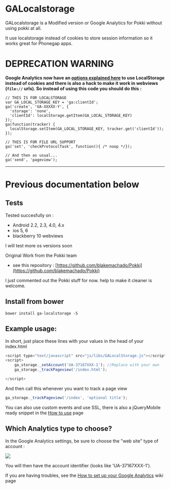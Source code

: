 # GALocalstorage
GALocalstorage is a Modified version or Google Analytics for Pokki without using pokki at all.

It use localstorage instead of cookies to store session information so it works great for Phonegap apps.

# DEPRECATION WARNING

**Google Analytics now have an [options explained here](https://developers.google.com/analytics/devguides/collection/analyticsjs/cookies-user-id#automatic_cookie_domain_configuration) to use LocalStorage instead of cookies and there is also a hack to make it work in webviews (`file://` urls). So instead of using this code you should do this :**


```
// THIS IS FOR LOCALSTORAGE
var GA_LOCAL_STORAGE_KEY = 'ga:clientId';
ga('create', 'UA-XXXXX-Y', {
  'storage': 'none',
  'clientId': localStorage.getItem(GA_LOCAL_STORAGE_KEY)
});
ga(function(tracker) {
  localStorage.setItem(GA_LOCAL_STORAGE_KEY, tracker.get('clientId'));
});

// THIS IS FOR FILE URL SUPPORT
ga('set', 'checkProtocolTask', function(){ /* noop */});

// And then as usual...
ga('send', 'pageview');
```

---

# Previous documentation below

## Tests

Tested succesfully on :
- Android 2.2, 2.3, 4.0, 4.x
- ios 5, 6
- blackberry 10 webviews

I will test more os versions soon

Original Work from the Pokki team
- see this repository : [https://github.com/blakemachado/Pokki](https://github.com/blakemachado/Pokki)

I just commented out the Pokki stuff for now. help to make it cleaner is welcome.

## Install from bower
```
bower install ga-localstorage -S
```

## Example usage:
In short, just place these lines with your values in the head of your index.html

```js
<script type="text/javascript" src="js/libs/GALocalStorage.js"></script>
<script>
    ga_storage._setAccount('UA-37167XXX-1'); //Replace with your own
    ga_storage._trackPageview('/index.html');

</script>
```

And then call this whenever you want to track a page view

```js
ga_storage._trackPageview('/index', 'optional title');
```

You can also use custom events and use SSL, there is also a jQueryMobile ready snippet in the [How to use](https://github.com/ggendre/GALocalStorage/wiki/How-to-use) page

## Which Analytics type to choose?
In the Google Analytics settings, be sure to choose the "web site" type of account :

<img src="https://f.cloud.github.com/assets/2635194/81629/009eac9c-6349-11e2-9882-0a337be9053f.jpg"/>

You will then have the account identifier (looks like 'UA-37167XXX-1').

If you are having troubles, see the [How to set up your Google Analytics](https://github.com/ggendre/GALocalStorage/wiki/How-to-set-up-Google-Analytics) wiki page
